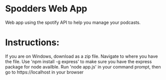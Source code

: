 # Spodders Web App
Web app using the spotify API to help you manage your podcasts.

# Instructions: 

If you are on Windows, download as a zip file. Navigate to where you have the file. Use 'npm install -g express' to make sure you have the express package for node availble. Run 'node app.js' in your command prompt, then go to https://localhost in your browser
